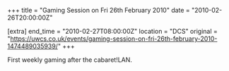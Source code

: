 +++
title = "Gaming Session on Fri 26th February 2010"
date = "2010-02-26T20:00:00Z"

[extra]
end_time = "2010-02-27T08:00:00Z"
location = "DCS"
original = "https://uwcs.co.uk/events/gaming-session-on-fri-26th-february-2010-1474489035939/"
+++

First weekly gaming after the cabaret\!LAN.

